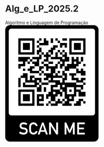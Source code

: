 # Alg_e_LP_2025.2
Algoritmo e Linguagem de Programação
![QRcode](https://github.com/igarashimassaki/Alg_e_LP_2025.2/blob/main/QRcode_igarashimassakiAlg_e_LP_2025.2.png)
